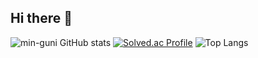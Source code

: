 ## Hi there 👋
![min-guni GitHub stats](https://github-readme-stats.vercel.app/api?username=min-guni&show_icons=true&theme=onedark)
[![Solved.ac Profile](http://mazassumnida.wtf/api/generate_badge?boj=minguni)](https://solved.ac/minguni)
![Top Langs](https://github-readme-stats.vercel.app/api/top-langs/?username=min-guni&layout=onedark&theme=onedark)
<!--
**min-guni/min-guni** is a ✨ _special_ ✨ repository because its `README.md` (this file) appears on your GitHub profile.

Here are some ideas to get you started:

- 🔭 I’m currently working on ...
- 🌱 I’m currently learning ...
- 👯 I’m looking to collaborate on ...
- 🤔 I’m looking for help with ...
- 💬 Ask me about ...
- 📫 How to reach me: ...
- 😄 Pronouns: ...
- ⚡ Fun fact: ...
-->
